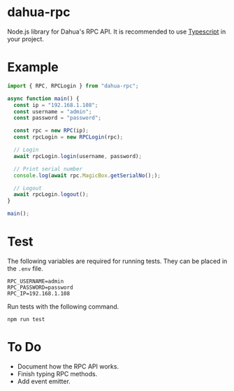 # dahua-rpc

Node.js library for Dahua's RPC API.
It is recommended to use [Typescript](https://www.typescriptlang.org/) in your project.

# Example

```ts
import { RPC, RPCLogin } from "dahua-rpc";

async function main() {
  const ip = "192.168.1.108";
  const username = "admin";
  const password = "password";

  const rpc = new RPC(ip);
  const rpcLogin = new RPCLogin(rpc);

  // Login
  await rpcLogin.login(username, password);

  // Print serial number
  console.log(await rpc.MagicBox.getSerialNo(););

  // Logout
  await rpcLogin.logout();
}

main();
```

# Test

The following variables are required for running tests. They can be placed in the `.env` file.

```shell
RPC_USERNAME=admin
RPC_PASSWORD=password
RPC_IP=192.168.1.108
```

Run tests with the following command.

```
npm run test
```

# To Do

- Document how the RPC API works.
- Finish typing RPC methods.
- Add event emitter.
